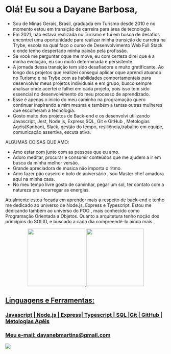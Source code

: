 # Olá! Eu sou a Dayane Barbosa,

* Sou de Minas Gerais, Brasil, graduada em Turismo desde  2010 e no momento estou em transição de carreira para área de tecnologia.
* Em 2021, não estava realizada no Turismo e fui em  busca de desafios  encontrei uma  oportunidade para realizar minha transição de carreira na Trybe, escola na qual faço o curso de  Desenvolvimento Web Full Stack  e onde tenho despertado minha paixão pela profissão. 
* Se você me perguntar oque me move, eu com certeza direi que é a minha evolução, eu sou muito determinada e persistente. 
* A jornada dessa transição tem sido desafiadora e muito gratificante. Ao longo dos projetos que realizei consegui aplicar oque aprendi atuando no Turismo e na Trybe com as habilidades comportamentais para desenvolver meus projetos individuais e em grupo, busco sempre analisar onde acertei e falhei em cada projeto, pois isso tem sido essencial  no desenvolvimento do meu processo de aprendizado.
* Esse é apenas o inicio do meu caminho na programação quero continuar inspirando a mim mesma e também a tantas outras mulheres  que escolheram a tecnologia.
* Gosto muito dos projetos de Back-end e os desenvolvi utilizando Javascript, Jest, Node.js, Express,SQL, Git e GitHub , Metologias Agéis(Kanban), Slack, gestão do tempo, resiliência,trabalho em equipe, comunicação assertiva, escuta ativa.

ALGUMAS COISAS QUE AMO:

* Amo estar com junto com as pessoas que eu amo.
* Adoro meditar, procurar e consumir conteúdos que me ajudem a ir em busca da minha melhor versão.
* Grande apreciadora de musica não importa o ritmo.
* Amo fazer pão caseiro e bolo de aniversário , sou Master chef amadora aqui na minha casa.
* No meu tempo livre gosto de caminhar, pegar um sol, ter contato com a natureza pra recarregar as energias.

Atualmente estou focada em aprender mais a respeito de back-end e tenho me dedicado ao universo de Node.js, Express e Typescript.  Estou me dedicando também ao universo do POO , mais conhecido como  Programação Orientada a Objetos. Quanto a arquitetura tenho noção dos principios do SOLID, e buscado  a cada dia compreendê-lo ainda mais.

<div align="center">
  <a href="https://github.com/DAYANE1130">
  <img height="180em" src="https://github-readme-stats.vercel.app/api?username=dayane1130&show_icons=true&theme=dracula&include_all_commits=true&count_private=true"/>
  <img height="180em" src="https://github-readme-stats.vercel.app/api/top-langs/?username=dayane1130&layout=compact&langs_count=7&theme=dracula"/>
</div>

<h2>
Linguagens e Ferramentas:
</h2> 
<h3>
Javascript | Node.js | Express| Typescript | SQL |Git | GitHub | Metologias Agéis
</h3>
  <h3>
Meu e-mail: dayanebmartins@gmail.com 
</h3>

<div> 
  <a href=https://www.linkedin.com/in/barbosa-dayane/ target="_blank"><img src="https://img.shields.io/badge/-LinkedIn-%230077B5?style=for-the-badge&logo=linkedin&logoColor=white" target="_blank"></a> 
 
 
</div>
